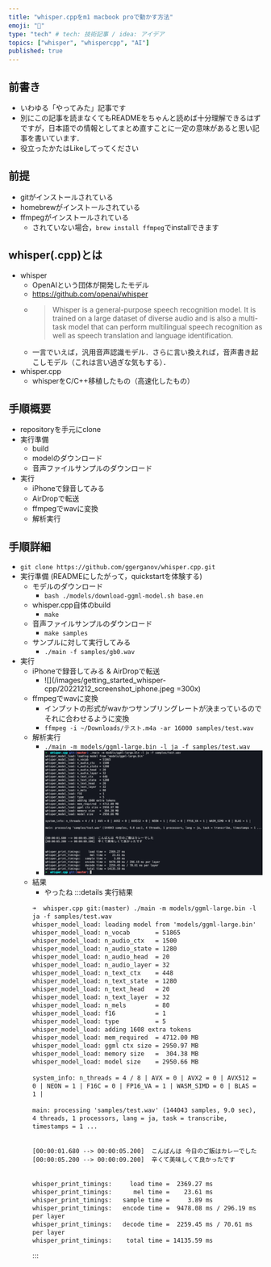 ```yaml
---
title: "whisper.cppをm1 macbook proで動かす方法"
emoji: "🎈"
type: "tech" # tech: 技術記事 / idea: アイデア
topics: ["whisper", "whispercpp", "AI"]
published: true
---
```


## 前書き
- いわゆる「やってみた」記事です
- 別にこの記事を読まなくてもREADMEをちゃんと読めば十分理解できるはずですが，日本語での情報としてまとめ直すことに一定の意味があると思い記事を書いています．
- 役立ったかたはLikeしてってください

## 前提
- gitがインストールされている
- homebrewがインストールされている
- ffmpegがインストールされている
    - されていない場合，`brew install ffmpeg`でinstallできます


## whisper(.cpp)とは
- whisper
    - OpenAIという団体が開発したモデル
    - https://github.com/openai/whisper
    - > Whisper is a general-purpose speech recognition model. It is trained on a large dataset of diverse audio and is also a multi-task model that can perform multilingual speech recognition as well as speech translation and language identification.
    - 一言でいえば，汎用音声認識モデル．さらに言い換えれば，音声書き起こしモデル（これは言い過ぎな気もする）．
- whisper.cpp
    - whisperをC/C++移植したもの（高速化したもの）

## 手順概要
- repositoryを手元にclone
- 実行準備
    - build
    - modelのダウンロード
    - 音声ファイルサンプルのダウンロード
- 実行
    - iPhoneで録音してみる
    - AirDropで転送
    - ffmpegでwavに変換
    - 解析実行


## 手順詳細
- `git clone https://github.com/ggerganov/whisper.cpp.git`
- 実行準備 (READMEにしたがって，quickstartを体験する)
    - モデルのダウンロード
        - `bash ./models/download-ggml-model.sh base.en`
    - whisper.cpp自体のbuild
        - `make`
    - 音声ファイルサンプルのダウンロード
        - `make samples`
    - サンプルに対して実行してみる
        - `./main -f samples/gb0.wav`
- 実行
    - iPhoneで録音してみる & AirDropで転送
        - ![](/images/getting_started_whisper-cpp/20221212_screenshot_iphone.jpeg =300x)
    - ffmpegでwavに変換
        - インプットの形式がwavかつサンプリングレートが決まっているのでそれに合わせるように変換
        - `ffmpeg -i ~/Downloads/テスト.m4a -ar 16000 samples/test.wav`
    - 解析実行
        - `./main -m models/ggml-large.bin -l ja -f samples/test.wav`
        - ![](/images/getting_started_whisper-cpp/execute-result.png)
    - 結果
        - やったね
        :::details 実行結果
        ```
        ➜  whisper.cpp git:(master) ./main -m models/ggml-large.bin -l ja -f samples/test.wav
        whisper_model_load: loading model from 'models/ggml-large.bin'
        whisper_model_load: n_vocab       = 51865
        whisper_model_load: n_audio_ctx   = 1500
        whisper_model_load: n_audio_state = 1280
        whisper_model_load: n_audio_head  = 20
        whisper_model_load: n_audio_layer = 32
        whisper_model_load: n_text_ctx    = 448
        whisper_model_load: n_text_state  = 1280
        whisper_model_load: n_text_head   = 20
        whisper_model_load: n_text_layer  = 32
        whisper_model_load: n_mels        = 80
        whisper_model_load: f16           = 1
        whisper_model_load: type          = 5
        whisper_model_load: adding 1608 extra tokens
        whisper_model_load: mem_required  = 4712.00 MB
        whisper_model_load: ggml ctx size = 2950.97 MB
        whisper_model_load: memory size   =  304.38 MB
        whisper_model_load: model size    = 2950.66 MB

        system_info: n_threads = 4 / 8 | AVX = 0 | AVX2 = 0 | AVX512 = 0 | NEON = 1 | F16C = 0 | FP16_VA = 1 | WASM_SIMD = 0 | BLAS = 1 |

        main: processing 'samples/test.wav' (144043 samples, 9.0 sec), 4 threads, 1 processors, lang = ja, task = transcribe, timestamps = 1 ...


        [00:00:01.680 --> 00:00:05.200]  こんばんは 今日のご飯はカレーでした
        [00:00:05.200 --> 00:00:09.200]  辛くて美味しくて良かったです


        whisper_print_timings:     load time =  2369.27 ms
        whisper_print_timings:      mel time =    23.61 ms
        whisper_print_timings:   sample time =     3.89 ms
        whisper_print_timings:   encode time =  9478.08 ms / 296.19 ms per layer
        whisper_print_timings:   decode time =  2259.45 ms / 70.61 ms per layer
        whisper_print_timings:    total time = 14135.59 ms
        ```
        :::
